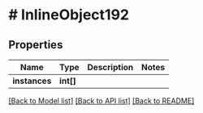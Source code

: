 # # InlineObject192

## Properties

Name | Type | Description | Notes
------------ | ------------- | ------------- | -------------
**instances** | **int[]** |  |

[[Back to Model list]](../../README.md#models) [[Back to API list]](../../README.md#endpoints) [[Back to README]](../../README.md)
